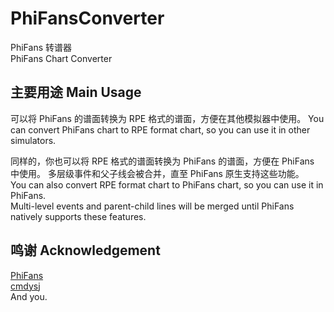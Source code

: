 # PhiFansConverter
PhiFans 转谱器  
PhiFans Chart Converter

## 主要用途 Main Usage
可以将 PhiFans 的谱面转换为 RPE 格式的谱面，方便在其他模拟器中使用。
You can convert PhiFans chart to RPE format chart, so you can use it in other simulators.
  
同样的，你也可以将 RPE 格式的谱面转换为 PhiFans 的谱面，方便在 PhiFans 中使用。
多层级事件和父子线会被合并，直至 PhiFans 原生支持这些功能。  
You can also convert RPE format chart to PhiFans chart, so you can use it in PhiFans.  
Multi-level events and parent-child lines will be merged until PhiFans natively supports these features.

## 鸣谢 Acknowledgement
[PhiFans](https://github.com/PhiFans)  
[cmdysj](https://space.bilibili.com/252635690/)  
And you.
